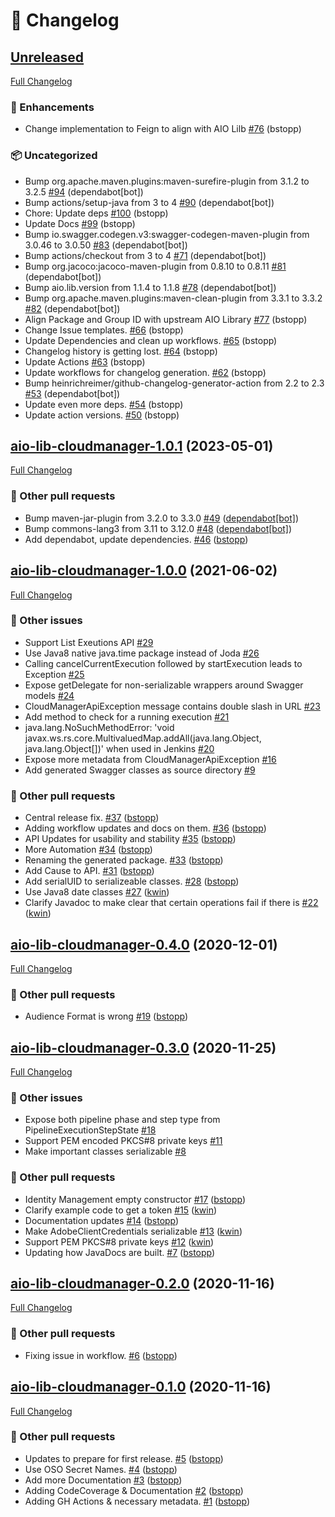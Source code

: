 # 📑 Changelog

## [Unreleased](https://github.com/adobe/aio-lib-java-cloudmanager/tree/main)

[Full Changelog](https://github.com/adobe/aio-lib-java-cloudmanager/compare/aio-lib-cloudmanager-1.0.1...HEAD)

### 🚀 Enhancements

- Change implementation to Feign to align with AIO Lilb [#76](https://github.com/adobe/aio-lib-java-cloudmanager/pull/76) (bstopp)

### 📦 Uncategorized

- Bump org.apache.maven.plugins:maven-surefire-plugin from 3.1.2 to 3.2.5 [#94](https://github.com/adobe/aio-lib-java-cloudmanager/pull/94) (dependabot[bot])
- Bump actions/setup-java from 3 to 4 [#90](https://github.com/adobe/aio-lib-java-cloudmanager/pull/90) (dependabot[bot])
- Chore: Update deps [#100](https://github.com/adobe/aio-lib-java-cloudmanager/pull/100) (bstopp)
- Update Docs [#99](https://github.com/adobe/aio-lib-java-cloudmanager/pull/99) (bstopp)
- Bump io.swagger.codegen.v3:swagger-codegen-maven-plugin from 3.0.46 to 3.0.50 [#83](https://github.com/adobe/aio-lib-java-cloudmanager/pull/83) (dependabot[bot])
- Bump actions/checkout from 3 to 4 [#71](https://github.com/adobe/aio-lib-java-cloudmanager/pull/71) (dependabot[bot])
- Bump org.jacoco:jacoco-maven-plugin from 0.8.10 to 0.8.11 [#81](https://github.com/adobe/aio-lib-java-cloudmanager/pull/81) (dependabot[bot])
- Bump aio.lib.version from 1.1.4 to 1.1.8 [#78](https://github.com/adobe/aio-lib-java-cloudmanager/pull/78) (dependabot[bot])
- Bump org.apache.maven.plugins:maven-clean-plugin from 3.3.1 to 3.3.2 [#82](https://github.com/adobe/aio-lib-java-cloudmanager/pull/82) (dependabot[bot])
- Align Package and Group ID with upstream AIO Library [#77](https://github.com/adobe/aio-lib-java-cloudmanager/pull/77) (bstopp)
- Change Issue templates. [#66](https://github.com/adobe/aio-lib-java-cloudmanager/pull/66) (bstopp)
- Update Dependencies and clean up workflows. [#65](https://github.com/adobe/aio-lib-java-cloudmanager/pull/65) (bstopp)
- Changelog history is getting lost. [#64](https://github.com/adobe/aio-lib-java-cloudmanager/pull/64) (bstopp)
- Update Actions [#63](https://github.com/adobe/aio-lib-java-cloudmanager/pull/63) (bstopp)
- Update workflows for changelog generation. [#62](https://github.com/adobe/aio-lib-java-cloudmanager/pull/62) (bstopp)
- Bump heinrichreimer/github-changelog-generator-action from 2.2 to 2.3 [#53](https://github.com/adobe/aio-lib-java-cloudmanager/pull/53) (dependabot[bot])
- Update even more deps. [#54](https://github.com/adobe/aio-lib-java-cloudmanager/pull/54) (bstopp)
- Update action versions. [#50](https://github.com/adobe/aio-lib-java-cloudmanager/pull/50) (bstopp)


## [aio-lib-cloudmanager-1.0.1](https://github.com/adobe/aio-lib-java-cloudmanager/tree/aio-lib-cloudmanager-1.0.1) (2023-05-01)

[Full Changelog](https://github.com/adobe/aio-lib-java-cloudmanager/compare/aio-lib-cloudmanager-1.0.0...aio-lib-cloudmanager-1.0.1)

### 📁 Other pull requests

- Bump maven-jar-plugin from 3.2.0 to 3.3.0 [\#49](https://github.com/adobe/aio-lib-java-cloudmanager/pull/49) ([dependabot[bot]](https://github.com/apps/dependabot))
- Bump commons-lang3 from 3.11 to 3.12.0 [\#48](https://github.com/adobe/aio-lib-java-cloudmanager/pull/48) ([dependabot[bot]](https://github.com/apps/dependabot))
- Add dependabot, update dependencies. [\#46](https://github.com/adobe/aio-lib-java-cloudmanager/pull/46) ([bstopp](https://github.com/bstopp))

## [aio-lib-cloudmanager-1.0.0](https://github.com/adobe/aio-lib-java-cloudmanager/tree/aio-lib-cloudmanager-1.0.0) (2021-06-02)

[Full Changelog](https://github.com/adobe/aio-lib-java-cloudmanager/compare/aio-lib-cloudmanager-0.4.0...aio-lib-cloudmanager-1.0.0)

### 📁 Other issues

- Support List Exeutions API [\#29](https://github.com/adobe/aio-lib-java-cloudmanager/issues/29)
- Use Java8 native java.time package instead of Joda [\#26](https://github.com/adobe/aio-lib-java-cloudmanager/issues/26)
- Calling cancelCurrentExecution followed by startExecution leads to Exception [\#25](https://github.com/adobe/aio-lib-java-cloudmanager/issues/25)
- Expose getDelegate for non-serializable wrappers around Swagger models [\#24](https://github.com/adobe/aio-lib-java-cloudmanager/issues/24)
- CloudManagerApiException message contains double slash in URL [\#23](https://github.com/adobe/aio-lib-java-cloudmanager/issues/23)
- Add method to check for a running execution [\#21](https://github.com/adobe/aio-lib-java-cloudmanager/issues/21)
- java.lang.NoSuchMethodError: 'void javax.ws.rs.core.MultivaluedMap.addAll\(java.lang.Object, java.lang.Object\[\]\)' when used in Jenkins [\#20](https://github.com/adobe/aio-lib-java-cloudmanager/issues/20)
- Expose more metadata from CloudManagerApiException [\#16](https://github.com/adobe/aio-lib-java-cloudmanager/issues/16)
- Add generated Swagger classes as source directory [\#9](https://github.com/adobe/aio-lib-java-cloudmanager/issues/9)

### 📁 Other pull requests

- Central release fix. [\#37](https://github.com/adobe/aio-lib-java-cloudmanager/pull/37) ([bstopp](https://github.com/bstopp))
- Adding workflow updates and docs on them. [\#36](https://github.com/adobe/aio-lib-java-cloudmanager/pull/36) ([bstopp](https://github.com/bstopp))
- API Updates for usability and stability [\#35](https://github.com/adobe/aio-lib-java-cloudmanager/pull/35) ([bstopp](https://github.com/bstopp))
- More Automation [\#34](https://github.com/adobe/aio-lib-java-cloudmanager/pull/34) ([bstopp](https://github.com/bstopp))
- Renaming the generated package. [\#33](https://github.com/adobe/aio-lib-java-cloudmanager/pull/33) ([bstopp](https://github.com/bstopp))
- Add Cause to API. [\#31](https://github.com/adobe/aio-lib-java-cloudmanager/pull/31) ([bstopp](https://github.com/bstopp))
- Add serialUID to serializeable classes. [\#28](https://github.com/adobe/aio-lib-java-cloudmanager/pull/28) ([bstopp](https://github.com/bstopp))
- Use Java8 date classes [\#27](https://github.com/adobe/aio-lib-java-cloudmanager/pull/27) ([kwin](https://github.com/kwin))
- Clarify Javadoc to make clear that certain operations fail if there is [\#22](https://github.com/adobe/aio-lib-java-cloudmanager/pull/22) ([kwin](https://github.com/kwin))

## [aio-lib-cloudmanager-0.4.0](https://github.com/adobe/aio-lib-java-cloudmanager/tree/aio-lib-cloudmanager-0.4.0) (2020-12-01)

[Full Changelog](https://github.com/adobe/aio-lib-java-cloudmanager/compare/aio-lib-cloudmanager-0.3.0...aio-lib-cloudmanager-0.4.0)

### 📁 Other pull requests

- Audience Format is wrong [\#19](https://github.com/adobe/aio-lib-java-cloudmanager/pull/19) ([bstopp](https://github.com/bstopp))

## [aio-lib-cloudmanager-0.3.0](https://github.com/adobe/aio-lib-java-cloudmanager/tree/aio-lib-cloudmanager-0.3.0) (2020-11-25)

[Full Changelog](https://github.com/adobe/aio-lib-java-cloudmanager/compare/aio-lib-cloudmanager-0.2.0...aio-lib-cloudmanager-0.3.0)

### 📁 Other issues

- Expose both pipeline phase and step type from PipelineExecutionStepState [\#18](https://github.com/adobe/aio-lib-java-cloudmanager/issues/18)
- Support PEM encoded PKCS\#8 private keys [\#11](https://github.com/adobe/aio-lib-java-cloudmanager/issues/11)
- Make important classes serializable [\#8](https://github.com/adobe/aio-lib-java-cloudmanager/issues/8)

### 📁 Other pull requests

- Identity Management empty constructor [\#17](https://github.com/adobe/aio-lib-java-cloudmanager/pull/17) ([bstopp](https://github.com/bstopp))
- Clarify example code to get a token [\#15](https://github.com/adobe/aio-lib-java-cloudmanager/pull/15) ([kwin](https://github.com/kwin))
- Documentation updates [\#14](https://github.com/adobe/aio-lib-java-cloudmanager/pull/14) ([bstopp](https://github.com/bstopp))
- Make AdobeClientCredentials serializable [\#13](https://github.com/adobe/aio-lib-java-cloudmanager/pull/13) ([kwin](https://github.com/kwin))
- Support PEM PKCS\#8 private keys [\#12](https://github.com/adobe/aio-lib-java-cloudmanager/pull/12) ([kwin](https://github.com/kwin))
- Updating how JavaDocs are built. [\#7](https://github.com/adobe/aio-lib-java-cloudmanager/pull/7) ([bstopp](https://github.com/bstopp))

## [aio-lib-cloudmanager-0.2.0](https://github.com/adobe/aio-lib-java-cloudmanager/tree/aio-lib-cloudmanager-0.2.0) (2020-11-16)

[Full Changelog](https://github.com/adobe/aio-lib-java-cloudmanager/compare/aio-lib-cloudmanager-0.1.0...aio-lib-cloudmanager-0.2.0)

### 📁 Other pull requests

- Fixing issue in workflow. [\#6](https://github.com/adobe/aio-lib-java-cloudmanager/pull/6) ([bstopp](https://github.com/bstopp))

## [aio-lib-cloudmanager-0.1.0](https://github.com/adobe/aio-lib-java-cloudmanager/tree/aio-lib-cloudmanager-0.1.0) (2020-11-16)

[Full Changelog](https://github.com/adobe/aio-lib-java-cloudmanager/compare/05c447c0b929e62c320a7cc8b262da65a58708a4...aio-lib-cloudmanager-0.1.0)

### 📁 Other pull requests

- Updates to prepare for first release. [\#5](https://github.com/adobe/aio-lib-java-cloudmanager/pull/5) ([bstopp](https://github.com/bstopp))
- Use OSO Secret Names. [\#4](https://github.com/adobe/aio-lib-java-cloudmanager/pull/4) ([bstopp](https://github.com/bstopp))
- Add more Documentation [\#3](https://github.com/adobe/aio-lib-java-cloudmanager/pull/3) ([bstopp](https://github.com/bstopp))
- Adding CodeCoverage & Documentation [\#2](https://github.com/adobe/aio-lib-java-cloudmanager/pull/2) ([bstopp](https://github.com/bstopp))
- Adding GH Actions & necessary metadata. [\#1](https://github.com/adobe/aio-lib-java-cloudmanager/pull/1) ([bstopp](https://github.com/bstopp))



